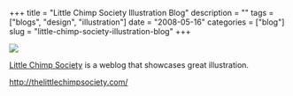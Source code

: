 +++
title = "Little Chimp Society Illustration Blog"
description = ""
tags = ["blogs", "design", "illustration"]
date = "2008-05-16"
categories = ["blog"]
slug = "little-chimp-society-illustration-blog"
+++



  <div class="notebook-screenshot"><a href="http://thelittlechimpsociety.com/"><img src="//konigi.com/media/bluga/wt482d92b407588_0.jpg"/></a></div><p><a href="http://thelittlechimpsociety.com/">Little Chimp Society</a> is a weblog that showcases great illustration.</p>
    
  <a href="http://thelittlechimpsociety.com/">http://thelittlechimpsociety.com/</a>

